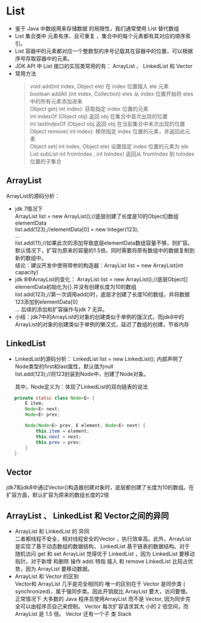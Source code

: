 # List
* 鉴于 Java 中数组用来存储数据 的局限性，我们通常使用 List 替代数组
* List 集合类中 元素有序、且可重复 ，集合中的每个元素都有其对应的顺序索引。
* List 容器中的元素都对应一个整数型的序号记载其在容器中的位置，可以根据序号存取容器中的元素。
* JDK API 中 List 接口的实现类常用的有： ArrayList 、 LinkedList 和 Vector
* 常用方法
    > void add(int index, Object ele) 在 index 位置插入 ele 元素  
    > boolean addAll (int index, Collection) eles 从 index 位置开始将 eles 中的所有元素添加进来  
    > Object get( int index): 获取指定 index 位置的元素  
    > int indexOf (Object obj) 返回 obj 在集合中首次出现的位置  
    > int lastIndexOf (Object obj 返回 obj 在当前集合中末次出现的位置  
    > Object remove( int index): 移除指定 index 位置的元素，并返回此元素  
    > Object set( int index, Object ele) 设置指定 index 位置的元素为 ele  
    > List subList int fromIndex , int toIndex) 返回从 fromIndex 到 toIndex 位置的子集合  

## ArrayList
ArrayList的源码分析：
* jdk 7情况下  
   ArrayList list = new ArrayList();//底层创建了长度是10的Object[]数组elementData  
   list.add(123);//elementData[0] = new Integer(123);  
   ...  
   list.add(11);//如果此次的添加导致底层elementData数组容量不够，则扩容。  
   默认情况下，扩容为原来的容量的1.5倍，同时需要将原有数组中的数据复制到新的数组中。  
   结论：建议开发中使用带参的构造器：ArrayList list = new ArrayList(int capacity)  
* jdk 8中ArrayList的变化：
   ArrayList list = new ArrayList();//底层Object[] elementData初始化为{}.并没有创建长度为10的数组  
   list.add(123);//第一次调用add()时，底层才创建了长度10的数组，并将数据123添加到elementData[0]  
   ...
   后续的添加和扩容操作与jdk 7 无异。  
* 小结：jdk7中的ArrayList的对象的创建类似于单例的饿汉式，而jdk8中的ArrayList的对象的创建类似于单例的懒汉式，延迟了数组的创建，节省内存  

## LinkedList
* LinkedList的源码分析：
   LinkedList list = new LinkedList(); 内部声明了Node类型的first和last属性，默认值为null  
   list.add(123);//将123封装到Node中，创建了Node对象。  

   其中，Node定义为：体现了LinkedList的双向链表的说法  
```java
   private static class Node<E> {  
       E item;  
       Node<E> next;  
       Node<E> prev;  

       Node(Node<E> prev, E element, Node<E> next) {  
           this.item = element;  
           this.next = next;  
           this.prev = prev;  
       }  
   } 
``` 

## Vector
jdk7和jdk8中通过Vector()构造器创建对象时，底层都创建了长度为10的数组。在扩容方面，默认扩容为原来的数组长度的2倍

## ArrayList 、 LinkedList 和 Vector之间的异同
* ArrayList 和 LinkedList 的 异同  
二者都线程不安全，相对线程安全的Vector ，执行效率高。此外，ArrayList 是实现了基于动态数组的数据结构， LinkedList 基于链表的数据结构。对于随机访问 get 和 set ArrayList 觉得优于 LinkedList ，因为 LinkedList 要移动指针。对于新增
和删除 操作 add( 特指 插入 和 remove LinkedList 比较占优势，因为 ArrayList 要移动数据。
* ArrayList 和 Vector 的区别  
Vector和 ArrayList 几乎是完全相同的 唯一的区别在于 Vector 是同步类 ( synchronized)，属于强同步类。因此开销就比 ArrayList 要大，访问要慢。正常情况下 大多数的 Java 程序员使用ArrayList 而不是 Vector, 因为同步完全可以由程序员自己来控制。 Vector 每次扩容请求其大
小的 2 倍空间，而 ArrayList 是 1.5 倍。 Vector 还有一个子 类 Stack
